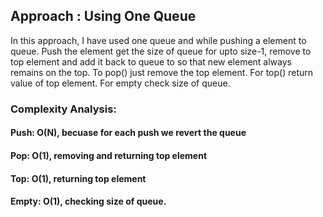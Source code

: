 ## Approach : Using One Queue
In this approach, I have used one queue and while pushing a element to queue. Push the element get the size of queue for upto size-1, remove to top element and add it back to queue to so that new element always remains on the top. To pop() just remove the top element. For top() return value of top element. For empty check size of queue.
​
### Complexity Analysis:
#### Push: O(N), becuase for each push we revert the queue
#### Pop: O(1), removing and returning top element
#### Top: O(1), returning top element
#### Empty: O(1), checking size of queue.